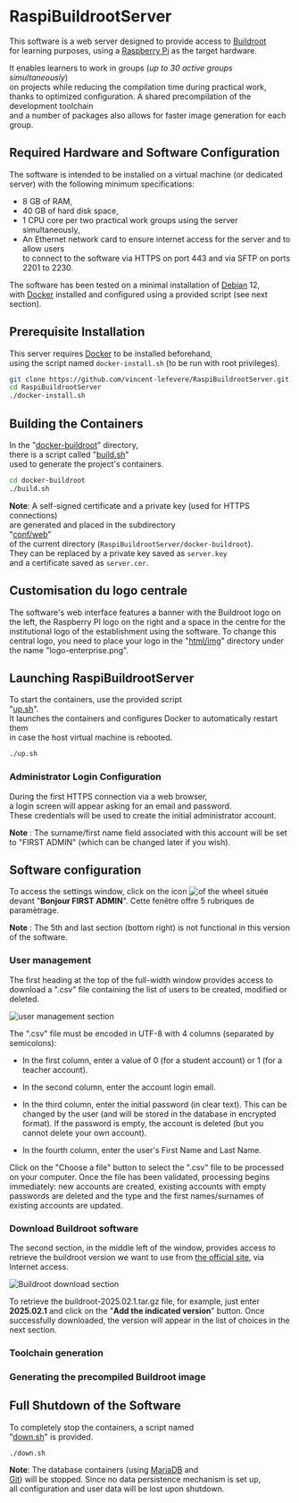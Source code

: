 # RaspiBuildrootServer

This software is a web server designed to provide access to [Buildroot](https://buildroot.org)  
for learning purposes, using a [Raspberry Pi](https://www.raspberrypi.com) as the target hardware.

It enables learners to work in groups (*up to 30 active groups simultaneously*)  
on projects while reducing the compilation time during practical work,  
thanks to optimized configuration. A shared precompilation of the development toolchain  
and a number of packages also allows for faster image generation for each group.

## Required Hardware and Software Configuration

The software is intended to be installed on a virtual machine (or dedicated server) with the following minimum specifications:
- 8 GB of RAM,
- 40 GB of hard disk space,
- 1 CPU core per two practical work groups using the server simultaneously,
- An Ethernet network card to ensure internet access for the server and to allow users  
  to connect to the software via HTTPS on port 443 and via SFTP on ports 2201 to 2230.

The software has been tested on a minimal installation of [Debian](https://www.debian.org) 12,  
with [Docker](https://www.docker.com) installed and configured using a provided script (see next section).

## Prerequisite Installation

This server requires [Docker](https://www.docker.com) to be installed beforehand,  
using the script named `docker-install.sh` (to be run with root privileges).

```bash
git clone https://github.com/vincent-lefevere/RaspiBuildrootServer.git
cd RaspiBuildrootServer
./docker-install.sh
```

## Building the Containers

In the "[docker-buildroot](../../tree/main/docker-buildroot)" directory,  
there is a script called "[build.sh](../../blob/main/docker-buildroot/build.sh)"  
used to generate the project's containers.

```bash
cd docker-buildroot
./build.sh
```

**Note**: A self-signed certificate and a private key (used for HTTPS connections)  
are generated and placed in the subdirectory  
"[conf/web](../../tree/main/docker-buildroot/conf/web)"  
of the current directory (`RaspiBuildrootServer/docker-buildroot`).  
They can be replaced by a private key saved as `server.key`  
and a certificate saved as `server.cer`.

## Customisation du logo centrale

The software's web interface features a banner with the Buildroot logo on the left,
the Raspberry PI logo on the right and a space in the centre for the institutional
logo of the establishment using the software. To change this central logo, you need
to place your logo in the "[html/img](../../tree/main/docker-buildroot/html/img)"
directory under the name "logo-enterprise.png".

## Launching RaspiBuildrootServer

To start the containers, use the provided script  
"[up.sh](../../blob/main/docker-buildroot/up.sh)".  
It launches the containers and configures Docker to automatically restart them  
in case the host virtual machine is rebooted.

```bash
./up.sh
```

### Administrator Login Configuration

During the first HTTPS connection via a web browser,  
a login screen will appear asking for an email and password.  
These credentials will be used to create the initial administrator account.

**Note** : The surname/first name field associated with this account will
be set to "FIRST ADMIN" (which can be changed later if you wish).

## Software configuration

To access the settings window, click on the icon ![of the wheel](../../blob/main/docker-buildroot/html/img/config.png)
située devant "**Bonjour FIRST ADMIN**". Cette fenêtre offre 5 rubriques de paramètrage.

**Note** : The 5th and last section (bottom right) is not functional
in this version of the software.

### User management

The first heading at the top of the full-width window provides access
to download a ".csv" file containing the list of users to be created,
modified or deleted.

![user management section](../../blob/main/documentation/img_en/conf_rub1.png)

The ".csv" file must be encoded in UTF-8 with 4 columns (separated by semicolons):

- In the first column, enter a value of 0 (for a student account) or 1 (for a teacher account).

- In the second column, enter the account login email.

- In the third column, enter the initial password (in clear text).
This can be changed by the user (and will be stored in the database in encrypted format).
If the password is empty, the account is deleted (but you cannot delete your own account).

- In the fourth column, enter the user's First Name and Last Name.

Click on the "Choose a file" button to select the ".csv" file to be processed on your computer.
Once the file has been validated, processing begins immediately:
new accounts are created, existing accounts with empty passwords are deleted
and the type and the first names/surnames of existing accounts are updated.

### Download Buildroot software

The second section, in the middle left of the window, provides access to retrieve the buildroot
version we want to use from [the official site](https://buildroot.org/downloads/),
via Internet access.

![Buildroot download section](../../blob/main/documentation/img_fr/conf_rub2.png)

To retrieve the buildroot-2025.02.1.tar.gz file, for example, just enter **2025.02.1** and click on the "**Add the indicated version**" button. Once successfully downloaded, the version will appear in the list of choices in the next section.

### Toolchain generation

### Generating the precompiled Buildroot image

## Full Shutdown of the Software

To completely stop the containers, a script named  
"[down.sh](../../blob/main/docker-buildroot/down.sh)" is provided.

```bash
./down.sh
```

**Note**: The database containers (using [MariaDB](https://mariadb.org) and  
[Git](https://git-scm.com/)) will be stopped. Since no data persistence mechanism is set up,  
all configuration and user data will be lost upon shutdown.